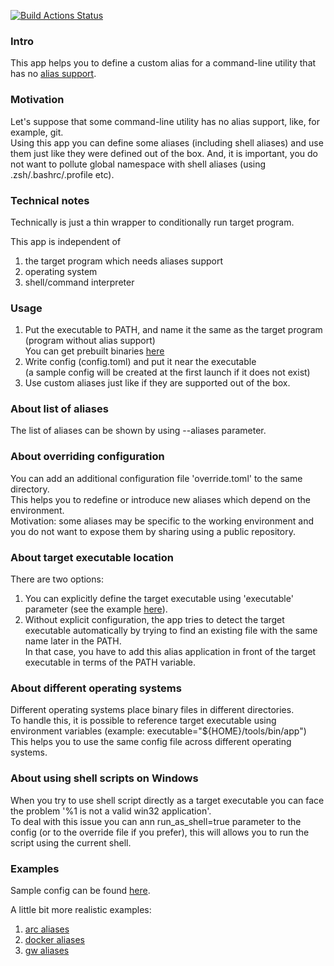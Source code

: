 [![Build Actions Status](https://github.com/yantonov/alias/workflows/ci/badge.svg)](https://github.com/yantonov/alias/actions)

### Intro

This app helps you to define a custom alias for a command-line utility that has no [alias support](https://git-scm.com/docs/git-config#Documentation/git-config.txt-alias).

### Motivation
Let's suppose that some command-line utility has no alias support, like, for example, git.  
Using this app you can define some aliases (including shell aliases) and use them just like they were defined out of the box.
And, it is important, you do not want to pollute global namespace with shell aliases (using .zsh/.bashrc/.profile etc).

### Technical notes
Technically is just a thin wrapper to conditionally run target program.  

This app is independent of
1. the target program which needs aliases support
2. operating system
3. shell/command interpreter

### Usage
1. Put the executable to PATH, and name it the same as the target program (program without alias support)  
You can get prebuilt binaries [here](https://github.com/yantonov/alias/releases)
2. Write config (config.toml) and put it near the executable  
(a sample config will be created at the first launch if it does not exist)
3. Use custom aliases just like if they are supported out of the box.  

### About list of aliases
The list of aliases can be shown by using --aliases parameter.

### About overriding configuration
You can add an additional configuration file 'override.toml' to the same directory.  
This helps you to redefine or introduce new aliases which depend on the environment.  
Motivation: some aliases may be specific to the working environment and you do not want to expose them by sharing using a public repository.

### About target executable location
There are two options:  
1. You can explicitly define the target executable using 'executable' parameter (see the example [here](https://github.com/yantonov/alias/blob/master/docs/sample_config.toml)).  
2. Without explicit configuration, the app tries to detect the target executable automatically by trying to find an existing file with the same name later in the PATH.  
In that case, you have to add this alias application in front of the target executable in terms of the PATH variable.

### About different operating systems
Different operating systems place binary files in different directories.  
To handle this, it is possible to reference target executable using environment variables (example: executable="${HOME}/tools/bin/app")  
This helps you to use the same config file across different operating systems.

### About using shell scripts on Windows
When you try to use shell script directly as a target executable you can face the problem '%1 is not a valid win32 application'.  
To deal with this issue you can ann run_as_shell=true parameter to the config (or to the override file if you prefer), this will allows you to run the script using the current shell.

### Examples
Sample config can be found [here](https://github.com/yantonov/alias/blob/master/docs/sample_config.toml).

A little bit more realistic examples:  
1. [arc aliases](https://github.com/yantonov/arc-aliases)  
2. [docker aliases](https://github.com/yantonov/docker-aliases)  
3. [gw aliases](https://github.com/yantonov/gw-aliases)  
